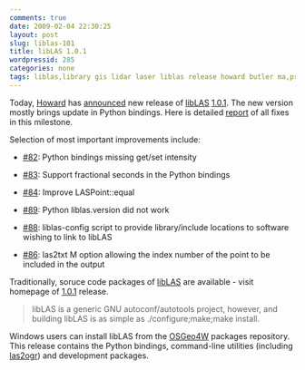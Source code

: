 ```yaml
---
comments: true
date: 2009-02-04 22:30:25
layout: post
slug: liblas-101
title: libLAS 1.0.1
wordpressid: 285
categories: none
tags: liblas,library gis lidar laser liblas release howard butler ma,programming,project
---
```


Today, [Howard](http://hobu.biz/) has [announced](http://lists.osgeo.org/pipermail/liblas-devel/2009-February/000409.html) new release of [libLAS](http://liblas.org/) [1.0.1](http://liblas.org/wiki/1.0.1). The new version mostly brings update in Python bindings. Here is detailed [report](http://liblas.org/query?status=closed&group=resolution&milestone=1.0.1) of all fixes in this milestone.





Selection of most important improvements include:






  * [#82](http://liblas.org/ticket/82): Python bindings missing get/set intensity


  * [#83](http://liblas.org/ticket/83): Support fractional seconds in the Python bindings


  * [#84](http://liblas.org/ticket/84): Improve LASPoint::equal


  * [#89](http://liblas.org/ticket/89): Python liblas.version did not work


  * [#88](http://liblas.org/ticket/88): liblas-config script to provide library/include locations to software wishing to link to libLAS


  * [#86](http://liblas.org/ticket/86): las2txt M option allowing the index number of the point to be included in the output





Traditionally, soruce code packages of [libLAS](http://en.wikipedia.org/wiki/LibLAS) are available - visit homepage of [1.0.1](http://liblas.org/wiki/1.0.1) release.





> libLAS is a generic GNU autoconf/autotools project, however, and building libLAS is as simple as ./configure;make;make install.





Windows users can install libLAS from the [OSGeo4W](http://trac.osgeo.org/osgeo4w/) packages repository. This release contains the Python bindings, command-line utilities (including [las2ogr](http://liblas.org/browser/trunk/doc/las2ogr.txt)) and development packages.
